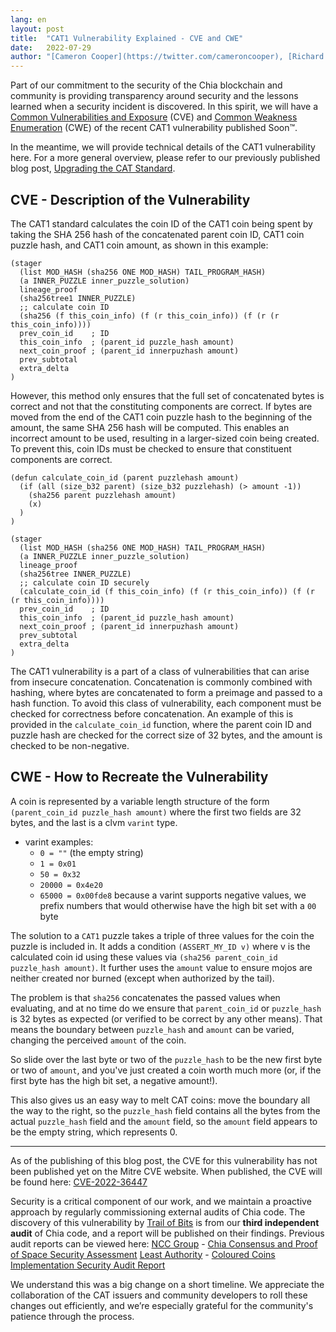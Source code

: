 ```yaml
---
lang: en
layout: post
title:  "CAT1 Vulnerability Explained - CVE and CWE"
date:   2022-07-29
author: "[Cameron Cooper](https://twitter.com/cameroncooper), [Richard Kiss](https://github.com/richardkiss), and [Chia Team](https://www.chia.net/team/)"
---
```


Part of our commitment to the security of the Chia blockchain and community is providing transparency around security and the lessons learned when a security incident is discovered. In this spirit, we will have a [Common Vulnerabilities and Exposure](https://cve.mitre.org/) (CVE) and [Common Weakness Enumeration](https://cwe.mitre.org/) (CWE) of the recent CAT1 vulnerability published Soon™.

In the meantime, we will provide technical details of the CAT1 vulnerability here. For a more general overview, please refer to our previously published blog post, [Upgrading the CAT Standard](/2022/07/25/upgrading-the-cat-standard.en.html).

## CVE - Description of the Vulnerability

The CAT1 standard calculates the coin ID of the CAT1 coin being spent by taking the SHA 256 hash of the concatenated parent coin ID, CAT1 coin puzzle hash, and CAT1 coin amount, as shown in this example:

```
(stager
  (list MOD_HASH (sha256 ONE MOD_HASH) TAIL_PROGRAM_HASH)
  (a INNER_PUZZLE inner_puzzle_solution)
  lineage_proof
  (sha256tree1 INNER_PUZZLE)
  ;; calculate coin ID
  (sha256 (f this_coin_info) (f (r this_coin_info)) (f (r (r this_coin_info))))
  prev_coin_id    ; ID
  this_coin_info  ; (parent_id puzzle_hash amount)
  next_coin_proof ; (parent_id innerpuzhash amount)
  prev_subtotal
  extra_delta
)
```

However, this method only ensures that the full set of concatenated bytes is correct and not that the constituting components are correct. If bytes are moved from the end of the CAT1 coin puzzle hash to the beginning of the amount, the same SHA 256 hash will be computed. This enables an incorrect amount to be used, resulting in a larger-sized coin being created. To prevent this, coin IDs must be checked to ensure that constituent components are correct.

```
(defun calculate_coin_id (parent puzzlehash amount)
  (if (all (size_b32 parent) (size_b32 puzzlehash) (> amount -1))
    (sha256 parent puzzlehash amount)
    (x)
  )
)

(stager
  (list MOD_HASH (sha256 ONE MOD_HASH) TAIL_PROGRAM_HASH)
  (a INNER_PUZZLE inner_puzzle_solution)
  lineage_proof
  (sha256tree INNER_PUZZLE)
  ;; calculate coin ID securely
  (calculate_coin_id (f this_coin_info) (f (r this_coin_info)) (f (r (r this_coin_info))))
  prev_coin_id    ; ID
  this_coin_info  ; (parent_id puzzle_hash amount)
  next_coin_proof ; (parent_id innerpuzhash amount)
  prev_subtotal
  extra_delta
)
```

The CAT1 vulnerability is a part of a class of vulnerabilities that can arise from insecure concatenation. Concatenation is commonly combined with hashing, where bytes are concatenated to form a preimage and passed to a hash function. To avoid this class of vulnerability, each component must be checked for correctness before concatenation. An example of this is provided in the `calculate_coin_id` function, where the parent coin ID and puzzle hash are checked for the correct size of 32 bytes, and the amount is checked to be non-negative. 

## CWE - How to Recreate the Vulnerability

A coin is represented by a variable length structure of the form `(parent_coin_id puzzle_hash amount)` where the first two fields are 32 bytes, and the last is a clvm `varint` type.  

- varint examples:  
    - `0 = ""` (the empty string)  
    - `1 = 0x01`  
    - `50 = 0x32`  
    - `20000 = 0x4e20`  
    - `65000 = 0x00fde8` because a varint supports negative values, we prefix numbers that would otherwise have the high bit set with a `00` byte  

The solution to a `CAT1` puzzle takes a triple of three values for the coin the puzzle is included  in. It adds a condition `(ASSERT_MY_ID v)` where v is the calculated coin id using these values via `(sha256 parent_coin_id puzzle_hash amount)`. It further uses the `amount` value to ensure mojos are neither created nor burned (except when authorized by the tail).  

The problem is that `sha256` concatenates the passed values when evaluating, and at no time do we ensure that `parent_coin_id` or `puzzle_hash` is 32 bytes as expected (or verified to be correct by any other means). That means the boundary between `puzzle_hash` and `amount` can be varied, changing the perceived `amount` of the coin.  

So slide over the last byte or two of the `puzzle_hash` to be the new first byte or two of `amount`, and you've just created a coin worth much more (or, if the first byte has the high bit set, a negative amount!).  

This also gives us an easy way to melt CAT coins: move the boundary all the way to the right, so the `puzzle_hash` field contains all the bytes from the actual `puzzle_hash` field and the `amount` field, so the `amount` field appears to be the empty string, which represents 0.  

---

As of the publishing of this blog post, the CVE for this vulnerability has not been published yet on the Mitre CVE website. When published, the CVE will be found here: [CVE-2022-36447](https://cve.mitre.org/cgi-bin/cvename.cgi?name=CVE-2022-36447)

Security is a critical component of our work, and we maintain a proactive approach by regularly commissioning external audits of Chia code. The discovery of this vulnerability by [Trail of Bits](https://www.trailofbits.com/) is from our **third independent audit** of Chia code, and a report will be published on their findings. Previous audit reports can be viewed here:
[NCC Group](https://www.nccgroup.com/) - [Chia Consensus and Proof of Space Security Assessment](/assets/reports/ncc-group-consensus-pos.pdf)
[Least Authority](https://leastauthority.com/) - [Coloured Coins Implementation Security Audit Report](/assets/reports/least-authority-coloured-coins-audit.pdf)

We understand this was a big change on a short timeline. We appreciate the collaboration of the CAT issuers and community developers to roll these changes out efficiently, and we’re especially grateful for the community's patience through the process.